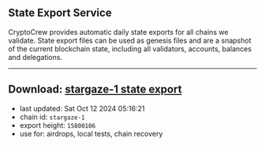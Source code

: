## State Export Service
CryptoCrew provides automatic daily state exports for all chains we validate. State export files can be used as genesis files and are a snapshot of the current blockchain state, including all validators, accounts, balances and delegations.

---
**Download: [stargaze-1 state export](https://dl-eu2.ccvalidators.com/SERVICE/stargaze/stargaze-1_export_15800106.json)**
---

- last updated: Sat Oct 12 2024 05:16:21
- chain id: `stargaze-1`
- export height: `15800106`
- use for: airdrops, local tests, chain recovery
